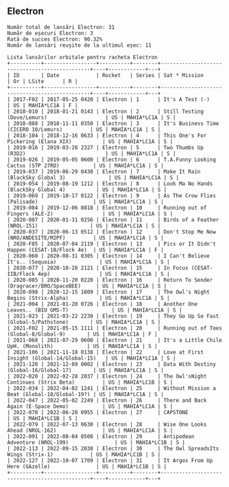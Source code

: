 ## Electron

    Număr total de lansări Electron: 31
    Număr de eșecuri Electron: 3
    Rată de succes Electron: 90.32%
    Număr de lansări reușite de la ultimul eșec: 11
    
    Lista lansărilor orbitale pentru racheta Electron
    +----------+-----------------+----------+--------+-----------------------------------------------+----+------------+---+
    | ID       | Date            | Rocket   | Series | Sat * Mission                                 | Or | LSite      | R |
    +----------+-----------------+----------+--------+-----------------------------------------------+----+------------+---+
    | 2017-F02 | 2017-05-25 0420 | Electron | 1      | It's A Test (-)                               | US | MAHIA*LC1A | F |
    | 2018-010 | 2018-01-21 0143 | Electron | 2      | Still Testing (Dove/Lemurs)                   | US | MAHIA*LC1A | S |
    | 2018-088 | 2018-11-11 0350 | Electron | 3      | It's Business Time (CICERO 10/Lemurs)         | US | MAHIA*LC1A | S |
    | 2018-104 | 2018-12-16 0633 | Electron | 4      | This One's For Pickering (Elana XIX)          | US | MAHIA*LC1A | S |
    | 2019-016 | 2019-03-28 2327 | Electron | 5      | Two Thumbs Up (R3D2)                          | US | MAHIA*LC1A | S |
    | 2019-026 | 2019-05-05 0600 | Electron | 6      | T.A.Funny Looking Cactus (STP 27RD)           | US | MAHIA*LC1A | S |
    | 2019-037 | 2019-06-29 0430 | Electron | 7      | Make It Rain (BlackSky Global 3)              | US | MAHIA*LC1A | S |
    | 2019-054 | 2019-08-19 1212 | Electron | 8      | Look Ma No Hands (BlackSky Global 4)          | US | MAHIA*LC1A | S |
    | 2019-069 | 2019-10-17 0122 | Electron | 9      | As The Crow Flies (Palisade)                  | US | MAHIA*LC1A | S |
    | 2019-084 | 2019-12-06 0818 | Electron | 10     | Running out of Fingers (ALE-2)                | US | MAHIA*LC1A | S |
    | 2020-007 | 2020-01-31 0256 | Electron | 11     | Birds of a Feather (NROL-151)                 | US | MAHIA*LC1A | S |
    | 2020-037 | 2020-06-13 0512 | Electron | 12     | Don't Stop Me Now (NRO/ANDESITE/M2PF)         | US | MAHIA*LC1A | S |
    | 2020-F05 | 2020-07-04 2119 | Electron | 13     | Pics or It Didn't Happen (CESAT-1B/Flock 4e)  | US | MAHIA*LC1A | F |
    | 2020-060 | 2020-08-31 0305 | Electron | 14     | I Can't Believe It's.. (Sequoia)              | US | MAHIA*LC1A | S |
    | 2020-077 | 2020-10-28 2121 | Electron | 15     | In Focus (CESAT-IIB/Flock 4ep)                | US | MAHIA*LC1A | S |
    | 2020-085 | 2020-11-20 0220 | Electron | 16     | Return To Sender (Dragracer/BRO/SpaceBEE)     | US | MAHIA*LC1A | S |
    | 2020-098 | 2020-12-15 1009 | Electron | 17     | The Owl's Night Begins (Strix-Alpha)          | US | MAHIA*LC1A | S |
    | 2021-004 | 2021-01-20 0726 | Electron | 18     | Another One Leaves.. (BIU GMS-T)              | US | MAHIA*LC1A | S |
    | 2021-023 | 2021-03-22 2230 | Electron | 19     | They Go Up So Fast (Global-5/Pathstone)       | US | MAHIA*LC1A | S |
    | 2021-F02 | 2021-05-15 1111 | Electron | 20     | Running out of Toes (Global-8/Global-9)       | US | MAHIA*LC1A | F |
    | 2021-068 | 2021-07-29 0600 | Electron | 21     | It's a Little Chile UpH. (Monolith)           | US | MAHIA*LC1A | S |
    | 2021-106 | 2021-11-18 0138 | Electron | 22     | Love at First Insight (Global-14/Global-15)   | US | MAHIA*LC1A | S |
    | 2021-120 | 2021-12-09 0002 | Electron | 23     | Data With Destiny (Global-16/Global-17)       | US | MAHIA*LC1A | S |
    | 2022-020 | 2022-02-28 2037 | Electron | 24     | The Owl'sNight Continues (Strix Beta)         | US | MAHIA*LC1B | S |
    | 2022-034 | 2022-04-02 1241 | Electron | 25     | Without Mission a Beat (Global-18/Global-19?) | US | MAHIA*LC1A | S |
    | 2022-047 | 2022-05-02 2249 | Electron | 26     | There and Back Again (E-Space Demo)           | US | MAHIA*LC1A | S |
    | 2022-070 | 2022-06-28 0955 | Electron | 27     | CAPSTONE                                      | US | MAHIA*LC1B | S |
    | 2022-079 | 2022-07-13 0630 | Electron | 28     | Wise One Looks Ahead (NROL-162)               | US | MAHIA*LC1A | S |
    | 2022-091 | 2022-08-04 0500 | Electron | 29     | Antipodean Adventure (NROL-199)               | US | MAHIA*LC1B | S |
    | 2022-113 | 2022-09-15 2038 | Electron | 30     | The Owl SpreadsIts Wings (Strix-1)            | US | MAHIA*LC1B | S |
    | 2022-127 | 2022-10-07 1709 | Electron | 31     | It Argos From Up Here (GAzelle)               | US | MAHIA*LC1B | S |
    +----------+-----------------+----------+--------+-----------------------------------------------+----+------------+---+
    

